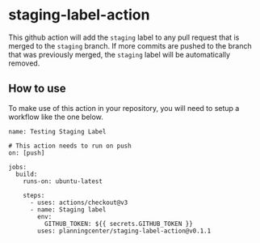 # staging-label-action


This github action will add the `staging` label to any pull request that is merged to the `staging` branch. If more commits are pushed to the branch that was previously merged, the `staging` label will be automatically removed.

## How to use

To make use of this action in your repository, you will need to setup a workflow like the one below.

```
name: Testing Staging Label

# This action needs to run on push
on: [push]

jobs:
  build:
    runs-on: ubuntu-latest

    steps:
      - uses: actions/checkout@v3
      - name: Staging label
        env:
          GITHUB_TOKEN: ${{ secrets.GITHUB_TOKEN }}
        uses: planningcenter/staging-label-action@v0.1.1
```
